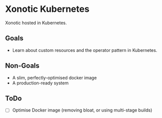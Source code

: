 # Xonotic Kubernetes

Xonotic hosted in Kubernetes.

## Goals

- Learn about custom resources and the operator pattern in Kubernetes.

## Non-Goals

- A slim, perfectly-optimised docker image
- A production-ready system

## ToDo

- [ ] Optimise Docker image (removing bloat, or using multi-stage builds)
